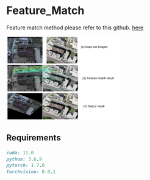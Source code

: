 # Feature_Match
Feature match method please refer to this github. [here](https://github.com/zju3dv/LoFTR)

<img src="illustration.png" alt="Cover" width="60%"/> 



## Requirements
```ruby
cuda: 11.0  
python: 3.6.9  
pytorch: 1.7.0  
torchvision: 0.8.1 
```
